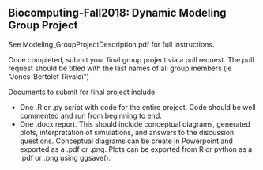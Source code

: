 ## Biocomputing-Fall2018: Dynamic Modeling Group Project

See Modeling_GroupProjectDescription.pdf for full instructions.

Once completed, submit your final group project via a pull request. The pull request should be titled with the last names of all group members (ie "Jones-Bertolet-Rivaldi")

Documents to submit for final project include:
- One .R or .py script with code for the entire project. Code should be well commented and run from beginning to end. 
- One .docx report. This should include conceptual diagrams, generated plots, interpretation of simulations, and answers to the discussion questions. Conceptual diagrams can be create in Powerpoint and exported as a .pdf or .png. Plots can be exported from R or python as a .pdf or .png using ggsave(). 
